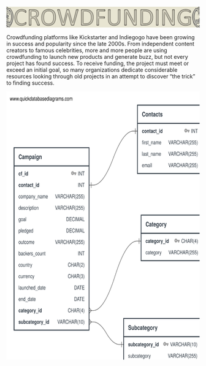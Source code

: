 <p align="center">
<img src="https://github.com/theidari/Crowdfunding_ETL/blob/main/asset/header.png" width="900px">
</p>
Crowdfunding platforms like Kickstarter and Indiegogo have been growing in success and popularity since the late 2000s. From independent content creators to famous celebrities, more and more people are using crowdfunding to launch new products and generate buzz, but not every project has found success.
To receive funding, the project must meet or exceed an initial goal, so many organizations dedicate considerable resources looking through old projects in an attempt to discover “the trick” to finding success.

<p align="center">
<img src="https://raw.githubusercontent.com/theidari/Crowdfunding_ETL/591ec41cf96da62ebed837b35537da4880705a33/output/crowdfunding_ERD_basic_color.svg" width="600px" height="700px">
</p>
